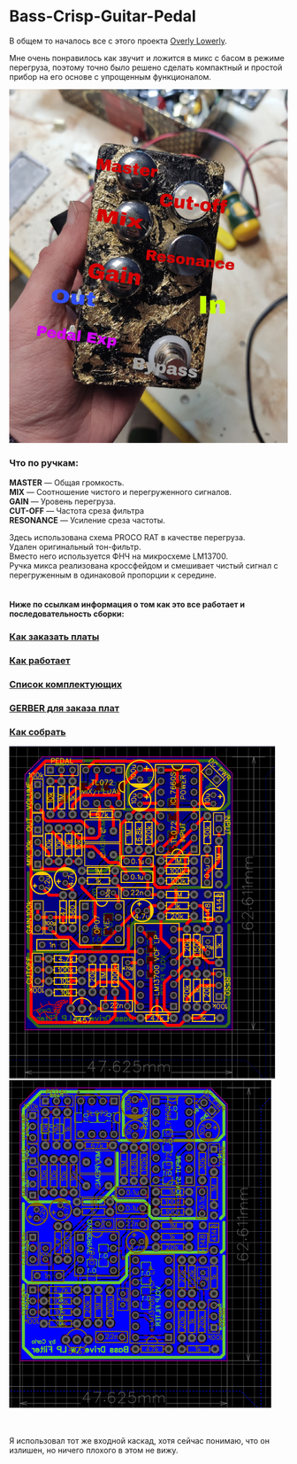 # Bass-Crisp-Guitar-Pedal

В общем то началось все с этого проекта [Overly Lowerly](https://github.com/EugeneCarlo/OVERLY-LOWERLY-Guitar-Pedal).<p>

Мне очень понравилось как звучит и ложится в микс с басом в режиме перегруза, поэтому точно было решено сделать компактный и простой прибор на его основе с упрощенным функционалом.<p>

![Pedal](Image/Main%20Pedal.jpg)

### Что по ручкам:<p>

**MASTER** — Общая громкость.<br>
**MIX** — Соотношение чистого и перегруженного сигналов.<br>
**GAIN** — Уровень перегруза.<br>
**CUT-OFF** — Частота среза фильтра<br>
**RESONANCE** — Усиление среза частоты.<br>

Здесь использована схема PROCO RAT в качестве перегруза.<br>
Удален оригинальный тон-фильтр.<br>
Вместо него используется ФНЧ на микросхеме LM13700.<br>
Ручка микса реализована кроссфейдом и смешивает чистый сигнал с перегруженным в одинаковой пропорции к середине.
<br><br>

#### Ниже по ссылкам информация о том как это все работает и последовательность сборки:

### [Как заказать платы](https://github.com/EugeneCarlo/OVERLY-LOWERLY-Guitar-Pedal/blob/main/How%20to%20get%20PCB/README.md)

### [Как работает](https://github.com/EugeneCarlo/Bass-Crisp-Guitar-Pedal/blob/main/How%20it%20works/README.md)

### [Список комплектующих](https://github.com/EugeneCarlo/Bass-Crisp-Guitar-Pedal/blob/main/BOM/README.md)

### [GERBER для заказа плат](https://github.com/EugeneCarlo/Bass-Crisp-Guitar-Pedal/tree/main/PCB)

### [Как собрать](https://github.com/EugeneCarlo/Bass-Crisp-Guitar-Pedal/blob/main/How%20to%20assemble/README.md)


![PCBT](Image/PCB%20Top.png)
![PCBB](Image/PCB%20Buttom.png)



<br><br>
Я использовал тот же входной каскад, хотя сейчас понимаю, что он излишен, но ничего плохого в этом не вижу.